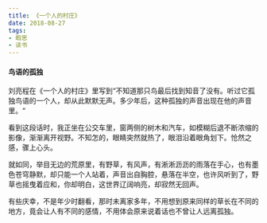 ```yaml
---
title: 《一个人的村庄》
date: 2018-08-27
tags: 
- 暇思
- 读书
---
```


#### 鸟语的孤独 ####
刘亮程在《一个人的村庄》里写到“不知道那只鸟最后找到知音了没有。听过它孤独鸟语的一个人，却从此默默无声。多少年后，这种孤独的声音出现在他的声音里。“

看到这段话时，我正坐在公交车里，窗两侧的树木和汽车，如模糊后退不断浓缩的影像，渐渐离开视野。不知怎的，眼睛突然就热了，眼泪沿着眼角划下。怆然之感，骤上心头。

就如同，举目无边的荒原里，有野草，有风声，有淅淅沥沥的雨落在手心，也有墨色苍穹静默，却只能一个人站着，声音出自胸腔，悬落在半空，也许风听到了，野草也摇曳着应和，你却明白，这世界辽阔响亮，却寂然无回声。

有些庆幸，不是年少时翻看，那时未离家多年，不用想到原来同样的草长在不同的地方，竟会让人有不同的感情，不用体会原来说着话也不曾让人远离孤独。

